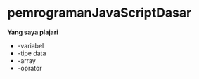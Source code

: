 ﻿# pemrogramanJavaScriptDasar
 
 
 **Yang saya plajari**
 
 * -variabel
 * -tipe data
 * -array
 * -oprator
